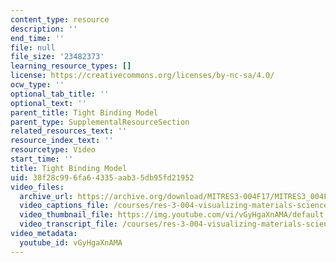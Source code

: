```yaml
---
content_type: resource
description: ''
end_time: ''
file: null
file_size: '23482373'
learning_resource_types: []
license: https://creativecommons.org/licenses/by-nc-sa/4.0/
ocw_type: ''
optional_tab_title: ''
optional_text: ''
parent_title: Tight Binding Model
parent_type: SupplementalResourceSection
related_resources_text: ''
resource_index_text: ''
resourcetype: Video
start_time: ''
title: Tight Binding Model
uid: 38f28c99-6fa6-4335-aab3-5db95fd21952
video_files:
  archive_url: https://archive.org/download/MITRES3-004F17/MITRES3_004F17_2017EPFL_anon3_300k.mp4
  video_captions_file: /courses/res-3-004-visualizing-materials-science-fall-2017/9f6c2b9d1dca54ceac0e127e29ff797d_vGyHgaXnAMA.vtt
  video_thumbnail_file: https://img.youtube.com/vi/vGyHgaXnAMA/default.jpg
  video_transcript_file: /courses/res-3-004-visualizing-materials-science-fall-2017/dfc2f28c1dadfef432f7b2a2607efa20_vGyHgaXnAMA.pdf
video_metadata:
  youtube_id: vGyHgaXnAMA
---
```


